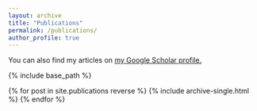 ```yaml
---
layout: archive
title: "Publications"
permalink: /publications/
author_profile: true
---
```


  You can also find my articles on <u><a href="{{https://scholar.google.com/citations?hl=zh-CN&user=5P3TXU0AAAAJ&view_op=list_works&sortby=pubdate}}">my Google Scholar profile</a>.</u>

{% include base_path %}

{% for post in site.publications reverse %}
  {% include archive-single.html %}
{% endfor %}
